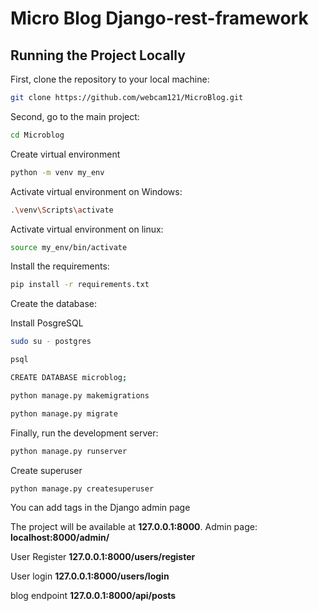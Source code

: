 # Micro Blog Django-rest-framework

## Running the Project Locally

First, clone the repository to your local machine:

```bash
git clone https://github.com/webcam121/MicroBlog.git
```

Second, go to the main project:

```bash
cd Microblog
```

Create virtual environment

```bash
python -m venv my_env
```
Activate virtual environment on Windows:
```bash
.\venv\Scripts\activate
```
Activate virtual environment on linux:
```bash
source my_env/bin/activate
```


Install the requirements:

```bash
pip install -r requirements.txt
```

Create the database:

Install PosgreSQL

```bash
sudo su - postgres
```

```bash
psql
```

```bash
CREATE DATABASE microblog;
```
```bash
python manage.py makemigrations
```
```bash
python manage.py migrate
```

Finally, run the development server:

```bash
python manage.py runserver
```

Create superuser

```bash
python manage.py createsuperuser
```

You can add tags in the Django admin page

The project will be available at **127.0.0.1:8000**.
Admin page: **localhost:8000/admin/**

User Register **127.0.0.1:8000/users/register**

User login **127.0.0.1:8000/users/login**

blog endpoint **127.0.0.1:8000/api/posts**
